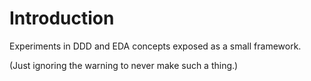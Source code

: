 # Introduction
Experiments in DDD and EDA concepts exposed as a small framework.

(Just ignoring the warning to never make such a thing.)
